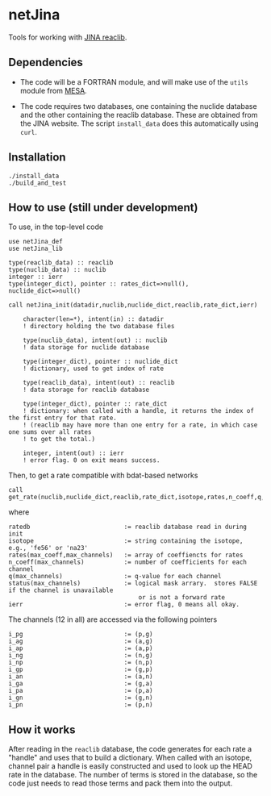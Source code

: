 # netJina
Tools for working with [JINA reaclib](https://groups.nscl.msu.edu/jina/reaclib/db/).

## Dependencies

*   The code will be a FORTRAN module, and will make use of the `utils` module from [MESA](http://mesa.sourceforge.net).

*   The code requires two databases, one containing the nuclide database and the other containing the reaclib database.  These are obtained from the JINA website.  The script `install_data` does this automatically using `curl`.

## Installation

    ./install_data
    ./build_and_test

## How to use (still under development)
To use, in the top-level code

    use netJina_def
    use netJina_lib
    
    type(reaclib_data) :: reaclib
    type(nuclib_data) :: nuclib
    integer :: ierr
    type(integer_dict), pointer :: rates_dict=>null(), nuclide_dict=>null()
    
    call netJina_init(datadir,nuclib,nuclide_dict,reaclib,rate_dict,ierr)
        
        character(len=*), intent(in) :: datadir
        ! directory holding the two database files
        
        type(nuclib_data), intent(out) :: nuclib
        ! data storage for nuclide database
        
        type(integer_dict), pointer :: nuclide_dict
        ! dictionary, used to get index of rate
        
        type(reaclib_data), intent(out) :: reaclib
        ! data storage for reaclib database
        
        type(integer_dict), pointer :: rate_dict
        ! dictionary: when called with a handle, it returns the index of the first entry for that rate.
        ! (reaclib may have more than one entry for a rate, in which case one sums over all rates
        ! to get the total.)
        
        integer, intent(out) :: ierr
        ! error flag. 0 on exit means success.

Then, to get a rate compatible with bdat-based networks

	call get_rate(nuclib,nuclide_dict,reaclib,rate_dict,isotope,rates,n_coeff,q,status,ierr)
	
where

	ratedb 							:= reaclib database read in during init
	isotope 						:= string containing the isotope, e.g., 'fe56' or 'na23'
	rates(max_coeff,max_channels) 	:= array of coeffiencts for rates
	n_coeff(max_channels)			:= number of coefficients for each channel
	q(max_channels)					:= q-value for each channel
	status(max_channels)			:= logical mask arrary.  stores FALSE if the channel is unavailable 
										or is not a forward rate
	ierr							:= error flag, 0 means all okay.
	
The channels (12 in all) are accessed via the following pointers

	i_pg							:= (p,g)
	i_ag							:= (a,g)
	i_ap							:= (a,p)
	i_ng							:= (n,g)
	i_np							:= (n,p)
	i_gp							:= (g,p)
	i_an							:= (a,n)
	i_ga							:= (g,a)
	i_pa							:= (p,a)
	i_gn							:= (g,n)
	i_pn							:= (p,n)
	
## How it works
After reading in the `reaclib` database, the code generates for each rate a "handle" and uses that to build a dictionary.  When called with an isotope, channel pair a handle is easily constructed and used to look up the HEAD rate in the database. The number of terms is stored in the database, so the code just needs to read those terms and pack them into the output.
